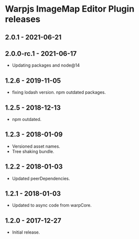 # Warpjs ImageMap Editor Plugin releases

## 2.0.1 - 2021-06-21

## 2.0.0-rc.1 - 2021-06-17

- Updating packages and node@14

## 1.2.6 - 2019-11-05

- fixing lodash version. npm outdated packages.

## 1.2.5 - 2018-12-13

- npm outdated.

## 1.2.3 - 2018-01-09

- Versioned asset names.
- Tree shaking bundle.

## 1.2.2 - 2018-01-03

- Updated peerDependencies.

## 1.2.1 - 2018-01-03

- Updated to async code from warpCore.

## 1.2.0 - 2017-12-27

- Initial release.
